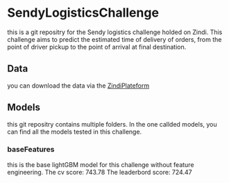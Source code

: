 # SendyLogisticsChallenge
this is a git repositry for the Sendy logistics challenge holded on Zindi. This challenge aims to predict the estimated time of delivery of orders, from the point of driver pickup to the point of arrival at final destination.


## Data
you can download the data via the [ZindiPlateform](https://zindi.africa/competitions/sendy-logistics-challenge/data)

## Models
this git repositry contains multiple folders. In the one callded models, you can find all the models tested in this challenge.
### baseFeatures
this is the base lightGBM model for this challenge without feature engineering.
The cv score: 743.78
The leaderbord score: 724.47